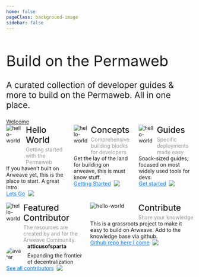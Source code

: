 ```yaml
---
home: false
pageClass: background-image
sidebar: false
---
```


<div class="home-header">
<div>
<h1 style="font-family: Inter; font-weight: 400;font-size: 40px;">Build on the Permaweb</h1>
<p style="font-family: Inter; font-weight: 400;font-size: 22.5px;">A curated collection of developer guides & more to build on the Permaweb. All in one place.</p>
</div>
<div>
<a class="home-btn" href="/getting-started/welcome.html">Welcome</a>
</div>
</div>
<div style="display: flex;gap: 16px;">
  <div class="home-box">
    <div style="display: flex;justify-content: space-between;align-items: start;">
      <img src="/hello-world.svg" alt="hello-world" />
      <div style="margin-left: 8px;">
        <div style="font-family: Inter;font-size: 22.65px;font-weight: 500;">Hello World</div>
        <p style="margin:0;padding:0;padding-top: 4px;font-family: Inter;font-size: 14px;font-weight: 400;color: #999999;">Getting started with the Permaweb</p>
      </div>
    </div>
    <div style="font-family: Inter; font-size: 14px;font-weight: 400;color: #1D1D1D;">
If you haven’t built on Arweave yet, this is the place to start. A great intro.
    </div>
    <div style="">
      <a href="/getting-started/index.html" style="display:flex;gap:8px;font-family: Inter; font-size: 14px; font-weight: 400;color: #0E7CFF;">Lets Go <img src="/lets-go.svg" /></a>
    </div>
  </div>
  <div class="home-box">
    <div style="display: flex;justify-content: space-between;align-items: start;">
      <img src="/core-concept.svg" alt="hello-world" />
      <div style="margin-left: 8px;">
        <div style="font-family: Inter;font-size: 22.65px;font-weight: 500;">Concepts</div>
        <p style="margin:0;padding:0;padding-top: 4px;font-family: Inter;font-size: 14px;font-weight: 400;color: #999999;">Comprehensive building blocks for developers</p>
      </div>
    </div>
    <div style="font-family: Inter; font-size: 14px;font-weight: 400;color: #1D1D1D;">
Get the lay of the land for building on arweave, this is must know stuff.
    </div>
    <div style="">
      <a href="/concepts/index.html" style="display:flex;gap:8px;font-family: Inter; font-size: 14px; font-weight: 400;color: #0E7CFF;">Getting Started <img src="/lets-go.svg" /></a>
    </div>
  </div>
  <div class="home-box">
    <div style="display: flex;justify-content: space-between;align-items: start;">
      <img src="/guides.svg" alt="hello-world" />
      <div style="margin-left: 8px;">
        <div style="font-family: Inter;font-size: 22.65px;font-weight: 500;">Guides</div>
        <p style="margin:0;padding:0;padding-top: 4px;font-family: Inter;font-size: 14px;font-weight: 400;color: #999999;">Specific deployments made easy</p>
      </div>
    </div>
    <div style="font-family: Inter; font-size: 14px;font-weight: 400;color: #1D1D1D;">
Snack-sized guides, focused on most widely used tools for devs.
    </div>
    <div style="">
      <a href="/guides/index.html" style="display:flex;gap:8px;font-family: Inter; font-size: 14px; font-weight: 400;color: #0E7CFF;">Get started <img src="/lets-go.svg" /></a>
    </div>
  </div>
  
</div>
<div style="margin-top: 16px; display: flex;gap: 16px;">
  <div class="double-box">
    <div style="display: flex;justify-content: space-between;align-items: start;">
      <img src="/featured.svg" alt="hello-world" />
      <div style="margin-left: 8px;">
        <div style="font-family: Inter;font-size: 22.65px;font-weight: 500;">Featured Contributor</div>
        <p style="margin:0;padding:0;padding-top: 4px;font-family: Inter;font-size: 14px;font-weight: 400;color: #999999;">The resources are created by and for the Arweave Community.</p>
      </div>
    </div>
    <div style="display:flex;justify-content:start;gap:16px;align-items: center;">
      <img style="border-radius: 999px;" src="https://avatars.githubusercontent.com/u/85306700?s=60&v=4" alt="avatar" />
      <div style="display:flex;flex-direction: column; gap: 8px">
        <div style="font-family: Inter; font-size: 14px;font-weight: 700;color: #1D1D1D;">atticusofsparta</div>
        <div style="font-family: Inter; font-size: 14px;font-weight: 400;color: #1D1D1D;">Expanding the frontier of decentralization</div>
      </div>
    </div>
    <div style="">
      <a target="_blank" href="https://github.com/twilson63/permaweb-cookbook/graphs/contributors" style="display:flex;gap:8px;font-family: Inter; font-size: 14px; font-weight: 400;color: #0E7CFF;">See all contributors <img src="/lets-go.svg" /></a>
    </div>
  </div>
  <div class="home-box">
    <div style="display: flex;justify-content: space-between;align-items: start;">
      <img src="/contribute.svg" alt="hello-world" />
      <div style="margin-left: 8px;">
        <div style="font-family: Inter;font-size: 22.65px;font-weight: 500;">Contribute</div>
        <p style="margin:0;padding:0;padding-top: 4px;font-family: Inter;font-size: 14px;font-weight: 400;color: #999999;">Share your knowledge</p>
      </div>
    </div>
    <div style="font-family: Inter; font-size: 14px;font-weight: 400;color: #1D1D1D;">
This is a grassroots project to make it easy to build on Arweave. Add to the knowledge base via github.
    </div>
    <div style="">
      <a href="/getting-started/contribute.html" style="display:flex;gap:8px;font-family: Inter; font-size: 14px; font-weight: 400;color: #0E7CFF;">Github repo here I come <img src="/lets-go.svg" /></a>
    </div>
  </div>
  </div>